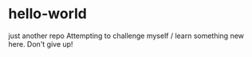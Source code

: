# hello-world
just another repo
Attempting to challenge myself / learn something new here. Don't give up!
